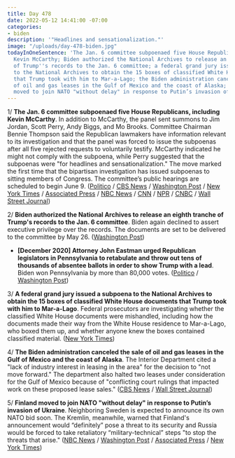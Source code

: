 ```yaml
---
title: Day 478
date: 2022-05-12 14:41:00 -07:00
categories:
- biden
description: '"Headlines and sensationalization."'
image: "/uploads/day-478-biden.jpg"
todayInOneSentence: 'The Jan. 6 committee subpoenaed five House Republicans, including
  Kevin McCarthy; Biden authorized the National Archives to release an eighth tranche
  of Trump''s records to the Jan. 6 committee; a federal grand jury issued a subpoena
  to the National Archives to obtain the 15 boxes of classified White House documents
  that Trump took with him to Mar-a-Lago; the Biden administration canceled the sale
  of oil and gas leases in the Gulf of Mexico and the coast of Alaska; and Finland
  moved to join NATO "without delay" in response to Putin’s invasion of Ukraine. '
---
```


1/ **The Jan. 6 committee subpoenaed five House Republicans, including Kevin McCarthy**. In addition to McCarthy, the panel sent summons to Jim Jordan, Scott Perry, Andy Biggs, and Mo Brooks. Committee Chairman Bennie Thompson said the Republican lawmakers have information relevant to its investigation and that the panel was forced to issue the subpoenas after all five rejected requests to voluntarily testify. McCarthy indicated he might not comply with the subpoena, while Perry suggested that the subpoenas were "for headlines and sensationalization." The move marked the first time that the bipartisan investigation has issued subpoenas to sitting members of Congress. The committee’s public hearings are scheduled to begin June 9. ([Politico](https://www.politico.com/news/2022/05/12/mccarthy-jordan-jan-6-subpoena-00032115) / [CBS News](https://www.cbsnews.com/news/january-6-committee-subpoenas-kevin-mccarthy-jim-jordan-mo-brooks-scott-perry-andy-biggs/) / [Washington Post](https://www.washingtonpost.com/politics/2022/05/12/jan6-committee-subpoenas-mccarthy/) / [New York Times](https://www.nytimes.com/2022/05/12/us/politics/house-subpoenas-jan-6.html) / [Associated Press](https://apnews.com/article/jan-6-investigation-mccarthy-subpoena-2312def9243c505e22ce9d0f2f152db9) / [NBC News](https://www.nbcnews.com/politics/donald-trump/jan-6-committee-subpoenas-five-gop-house-members-minority-leader-kevin-rcna28569) / [CNN](https://www.cnn.com/2022/05/12/politics/republican-lawmakers-subpoena-january-6/index.html) / [NPR](https://www.npr.org/2022/05/12/1098509467/mccarthy-jan-6-panel-subpoena-republicans) / [CNBC](https://www.cnbc.com/2022/05/12/capitol-riot-probe-subpoenas-trump-house-gop-allies-kevin-mccarthy-jim-jordan.html) / [Wall Street Journal](https://www.wsj.com/articles/kevin-mccarthy-subpoenaed-by-committee-investigating-jan-6-capitol-riot-11652376657))

2/ **Biden authorized the National Archives to release an eighth tranche of Trump's records to the Jan. 6 committee**. Biden again declined to assert executive privilege over the records. The documents are set to be delivered to the committee by May 26. ([Washington Post](https://www.washingtonpost.com/politics/2022/05/11/biden-executive-privilege-trump-white-house/))

* **\[December 2020\] Attorney John Eastman urged Republican legislators in Pennsylvania to retabulate and throw out tens of thousands of absentee ballots in order to show Trump with a lead**. Biden won Pennsylvania by more than 80,000 votes. ([Politico](https://www.politico.com/news/2022/05/10/eastman-emails-pennsylvania-legislators-biden-00031668) / [Washington Post](https://www.washingtonpost.com/politics/2022/05/11/john-eastmans-pennsylvania-gambit-was-even-weaker-than-it-might-seem/))

3/ **A federal grand jury issued a subpoena to the National Archives to obtain the 15 boxes of classified White House documents that Trump took with him to Mar-a-Lago**. Federal prosecutors are investigating whether the classified White House documents were mishandled, including how the documents made their way from the White House residence to Mar-a-Lago, who boxed them up, and whether anyone knew the boxes contained classified material. ([New York Times](https://www.nytimes.com/2022/05/12/us/politics/justice-department-trump-classified.html))

4/ **The Biden administration canceled the sale of oil and gas leases in the Gulf of Mexico and the coast of Alaska**. The Interior Department cited a "lack of industry interest in leasing in the area" for the decision to "not move forward." The department also halted two leases under consideration for the Gulf of Mexico because of "conflicting court rulings that impacted work on these proposed lease sales." ([CBS News](https://www.cbsnews.com/news/biden-alaska-oil-gas-lease-sale-canceled/) / [Wall Street Journal](https://www.wsj.com/articles/biden-administration-cancels-oil-and-gas-drilling-leases-in-gulf-of-mexico-alaska-coast-11652378410?mod=hp_lead_pos10))

5/ **Finland moved to join NATO "without delay" in response to Putin’s invasion of Ukraine**. Neighboring Sweden is expected to announce its own NATO bid soon. The Kremlin, meanwhile, warned that Finland's announcement would “definitely” pose a threat to its security and Russia would be forced to take retaliatory “military-technical” steps "to stop the threats that arise." ([NBC News](https://www.nbcnews.com/news/world/finland-leaders-support-join-nato-russia-ukraine-invasion-putin-rcna28094) / [Washington Post](https://www.washingtonpost.com/world/2022/05/12/finland-nato-membership-russia-ukraine/) / [Associated Press](https://apnews.com/article/russia-ukraine-putin-kyiv-western-europe-4e2a185188fa94200161b831d6692683) / [New York Times](https://www.nytimes.com/live/2022/05/12/world/russia-ukraine-war-news))